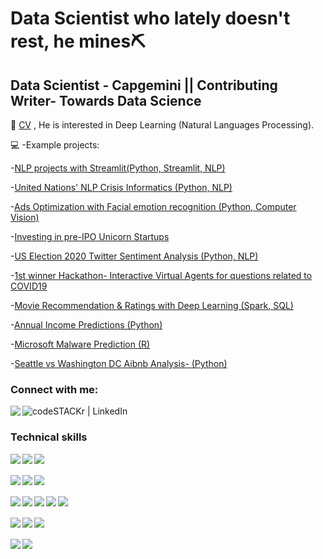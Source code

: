 # Data Scientist who lately doesn't rest, he mines⛏️
## Data Scientist - Capgemini || Contributing Writer- Towards Data Science 

🌱 [CV](https://www.linkedin.com/in/quoc-tuong-lukas-dong/detail/overlay-view/urn:li:fsd_profileTreasuryMedia:(ACoAABglRnYBU8sv2MzLhK8HuxIBKHnEPvoy1bI,1635460642494)/) , He is interested in Deep Learning (Natural Languages Processing).  

💻    -Example projects:


    
   -[NLP projects with Streamlit(Python, Streamlit, NLP)](https://github.com/Lukastuong123/DeepLearing/tree/master/Project-%20NLP%20with%20Streamlit)

   -[United Nations' NLP Crisis Informatics (Python, NLP)](https://github.com/Lukastuong123/DeepLearing/tree/master/Project-%20United%20Nations'%20NLP%20Crisis%20Informatics%20(Python,%20NLP))

   -[Ads Optimization with Facial emotion  recognition (Python, Computer Vision) ](https://github.com/Lukastuong123/DeepLearing/tree/master/Project-%20Ads%20Optimization%20with%20Facial%20emotion%20recognition)
   
   -[Investing in pre-IPO Unicorn Startups](https://github.com/Lukastuong123/Python/tree/master/Project-%20Investing%20in%20pre-IPO%20Unicorn%20Startups%20(sponsored%20by%20Alicorn%20Venture%20Capitals))

   -[US Election 2020 Twitter Sentiment Analysis (Python, NLP) ](https://github.com/Lukastuong123/DeepLearing/tree/master/Project-%20US%20Election%202020%20Twitter%20Sentiment%20Analysis)

   -[1st winner Hackathon- Interactive Virtual Agents for questions related to COVID19](https://github.com/Lukastuong123/Python-Projects/tree/master/Project-%20NU%20COVID%20Hackathon)
   
   -[Movie Recommendation & Ratings with Deep Learning (Spark, SQL)](https://github.com/Lukastuong123/DeepLearing/tree/master/Project-%20Movie%20Recommendations%20%26%20Rating%20System%20(Spark%2C%20SQL%20-%20Python)) 
   
   -[Annual Income Predictions (Python)](https://github.com/Lukastuong123/Python-Projects/tree/master/Project-%20Finding%20Annual%20Income%20(Python-%20Classification)) 
      
   -[Microsoft Malware Prediction (R)](https://github.com/Lukastuong123/R-Projects/tree/master/Project-%20Microsoft%20Malware%20Prediction)
 
   -[Seattle vs Washington DC Aibnb Analysis- (Python)](https://github.com/Lukastuong123/Python-Projects/tree/master/Project-%20Airbnb%20(Python-%20Interactive%20Map%2C%20Natural%20Language%20Processing%2C%20Comparative%20Study%2C%20Regression))



### Connect with me:

[<img align="left" src="https://img.shields.io/badge/medium-%2312100E.svg?&style=for-the-badge&logo=medium&logoColor=white"/>][medium]
[<img align="left" alt="codeSTACKr | LinkedIn" src="https://img.shields.io/badge/linkedin-%230077B5.svg?&style=for-the-badge&logo=linkedin&logoColor=white"/>][linkedin]

<br />

### Technical skills
[<img align="left"   src="https://img.shields.io/badge/Python-%2314354C.svg?&style=for-the-badge&logo=python&logoColor=white"/>][python]
[<img align="left"  src="https://img.shields.io/badge/R-%233776AB.svg?&style=for-the-badge&logo=r&logoColor=white"/>][r]
[<img align="left"  src="https://img.shields.io/badge/VBA-217346?&style=for-the-badge&logo=microsoft-office&logoColor=white"/>][vba]
<br />
<br />
[<img align="left"  src="https://img.shields.io/badge/Power_BI-%23F7DF1E.svg?&style=for-the-badge&logo=power-bi&logoColor=black"/>][powerbi]
[<img align="left"  src="https://img.shields.io/badge/Tableau-1793D1?&style=for-the-badge&logo=tableau&logoColor=white"/>][tableau]
[<img align="left"  src="https://img.shields.io/badge/Adobe_Analytics-%23CC342D.svg?&style=for-the-badge&logo=adobe&logoColor=white"/>][adobe]
<br />
<br />
[<img align="left"  src="https://img.shields.io/badge/MySQL-%234285F4?&style=for-the-badge&logo=mysql&logoColor=white"/>][sql]
[<img align="left"  src="https://img.shields.io/badge/Hadoop-%23ED8B00.svg?&style=for-the-badge&logo=apache&logoColor=white"/>][hadoop]
[<img align="left"  src="https://img.shields.io/badge/Spark-D83B01.svg?&style=for-the-badge&logo=apache-spark&logoColor=white"/>][spark]
[<img align="left"  src="https://img.shields.io/badge/Snowflake-56B9EB.svg?style=for-the-badge&logo=snowflake&logoColor=white"/>][snowflake]
[<img align="left"  src="https://img.shields.io/badge/Oracle-F80000?style=for-the-badge&logo=oracle&logoColor=black"/>][oracle]
<br />
<br />
[<img align="left"  src="https://img.shields.io/badge/Azure-0089D6?&style=for-the-badge&logo=microsoft-azure&logoColor=white"/>][azure]
[<img align="left"  src="https://img.shields.io/badge/Amazon_AWS-%23232F3E?logo=amazon-aws&logoColor=white&style=for-the-badge"/>][aws]
[<img align="left"  src="https://img.shields.io/badge/Docker-2CA5E0?style=for-the-badge&logo=docker&logoColor=white"/>][docker]
<br />
<br />
[<img align="left"  src="https://img.shields.io/badge/QGIS%20-%2320232a.svg?&style=for-the-badge&logo=webmoney&logoColor=white"/>][esri]
[<img align="left"  src="https://img.shields.io/badge/ARCGIS%20-%2320232a.svg?&style=for-the-badge&logo=webmoney&logoColor=white"/>][esri]





<br />

</details>

[medium]: https://medium.com/@tuonggreenager
[instagram]: https://www.instagram.com/greenager/
[linkedin]: https://www.linkedin.com/in/quoc-tuong-lukas-dong/
[python]: https://www.linkedin.com/in/quoc-tuong-lukas-dong/
[r]: https://www.linkedin.com/in/quoc-tuong-lukas-dong/
[vba]: https://www.linkedin.com/in/quoc-tuong-lukas-dong/
[sql]: https://www.linkedin.com/in/quoc-tuong-lukas-dong/
[hadoop]: https://www.linkedin.com/in/quoc-tuong-lukas-dong/
[spark]: https://www.linkedin.com/in/quoc-tuong-lukas-dong/
[powerbi]: https://www.linkedin.com/in/quoc-tuong-lukas-dong/
[tableau]: https://www.linkedin.com/in/quoc-tuong-lukas-dong/
[adobe]: https://www.linkedin.com/in/quoc-tuong-lukas-dong/
[azure]: https://www.linkedin.com/in/quoc-tuong-lukas-dong/
[aws]: https://www.linkedin.com/in/quoc-tuong-lukas-dong/
[esri]: https://www.linkedin.com/in/quoc-tuong-lukas-dong/
[snowflake]: https://www.linkedin.com/in/quoc-tuong-lukas-dong/
[oracle]: https://www.linkedin.com/in/quoc-tuong-lukas-dong/
[docker]: https://www.linkedin.com/in/quoc-tuong-lukas-dong/

